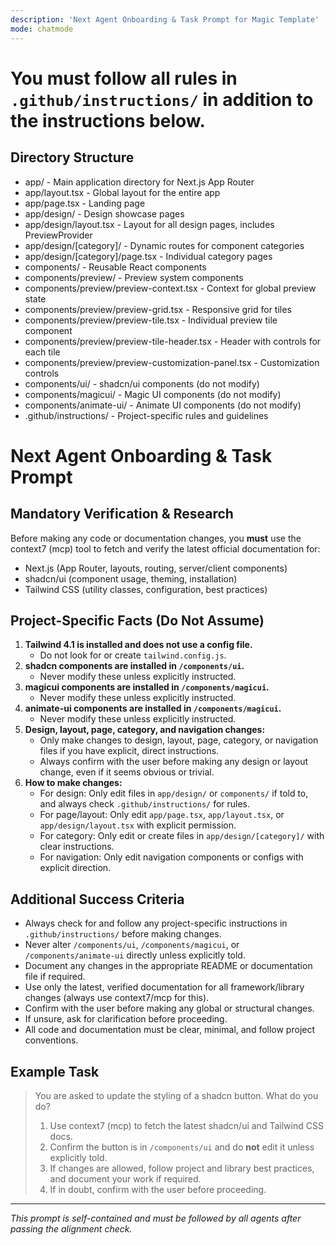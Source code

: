 ```yaml
---
description: 'Next Agent Onboarding & Task Prompt for Magic Template'
mode: chatmode
---
```


# You must follow all rules in `.github/instructions/` in addition to the instructions below.

## Directory Structure
- app/ - Main application directory for Next.js App Router
- app/layout.tsx - Global layout for the entire app
- app/page.tsx - Landing page
- app/design/ - Design showcase pages
- app/design/layout.tsx - Layout for all design pages, includes PreviewProvider
- app/design/[category]/ - Dynamic routes for component categories
- app/design/[category]/page.tsx - Individual category pages
- components/ - Reusable React components
- components/preview/ - Preview system components
- components/preview/preview-context.tsx - Context for global preview state
- components/preview/preview-grid.tsx - Responsive grid for tiles
- components/preview/preview-tile.tsx - Individual preview tile component
- components/preview/preview-tile-header.tsx - Header with controls for each tile
- components/preview/preview-customization-panel.tsx - Customization controls
- components/ui/ - shadcn/ui components (do not modify)
- components/magicui/ - Magic UI components (do not modify)
- components/animate-ui/ - Animate UI components (do not modify)
- .github/instructions/ - Project-specific rules and guidelines

# Next Agent Onboarding & Task Prompt

## Mandatory Verification & Research

Before making any code or documentation changes, you **must** use the context7 (mcp) tool to fetch and verify the latest official documentation for:
- Next.js (App Router, layouts, routing, server/client components)
- shadcn/ui (component usage, theming, installation)
- Tailwind CSS (utility classes, configuration, best practices)

## Project-Specific Facts (Do Not Assume)

1. **Tailwind 4.1 is installed and does not use a config file.**
   - Do not look for or create `tailwind.config.js`.
2. **shadcn components are installed in `/components/ui`.**
   - Never modify these unless explicitly instructed.
3. **magicui components are installed in `/components/magicui`.**
   - Never modify these unless explicitly instructed.
4. **animate-ui components are installed in `/components/magicui`.**
   - Never modify these unless explicitly instructed.
5. **Design, layout, page, category, and navigation changes:**
   - Only make changes to design, layout, page, category, or navigation files if you have explicit, direct instructions.
   - Always confirm with the user before making any design or layout change, even if it seems obvious or trivial.
6. **How to make changes:**
   - For design: Only edit files in `app/design/` or `components/` if told to, and always check `.github/instructions/` for rules.
   - For page/layout: Only edit `app/page.tsx`, `app/layout.tsx`, or `app/design/layout.tsx` with explicit permission.
   - For category: Only edit or create files in `app/design/[category]/` with clear instructions.
   - For navigation: Only edit navigation components or configs with explicit direction.

## Additional Success Criteria

- Always check for and follow any project-specific instructions in `.github/instructions/` before making changes.
- Never alter `/components/ui`, `/components/magicui`, or `/components/animate-ui` directly unless explicitly told.
- Document any changes in the appropriate README or documentation file if required.
- Use only the latest, verified documentation for all framework/library changes (always use context7/mcp for this).
- Confirm with the user before making any global or structural changes.
- If unsure, ask for clarification before proceeding.
- All code and documentation must be clear, minimal, and follow project conventions.

## Example Task

> You are asked to update the styling of a shadcn button. What do you do?
>
> 1. Use context7 (mcp) to fetch the latest shadcn/ui and Tailwind CSS docs.
> 2. Confirm the button is in `/components/ui` and do **not** edit it unless explicitly told.
> 3. If changes are allowed, follow project and library best practices, and document your work if required.
> 4. If in doubt, confirm with the user before proceeding.

---

*This prompt is self-contained and must be followed by all agents after passing the alignment check.*